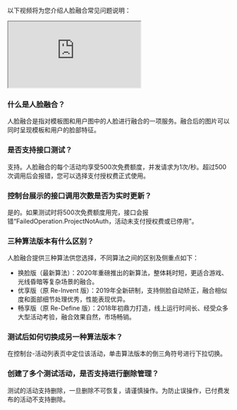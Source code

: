 以下视频将为您介绍人脸融合常见问题说明：
<div class="doc-video-mod"><iframe src="https://cloud.tencent.com/edu/learning/quick-play/2327-34035?source=gw.doc.media&withPoster=1&notip=1"></iframe></div>

### 什么是人脸融合？
人脸融合是指对模板图和用户图中的人脸进行融合的一项服务。融合后的图片可以同时呈现模板和用户的脸部特征。

### 是否支持接口测试？
支持。人脸融合的每个活动均享受500次免费额度，并发请求为1次/秒。超过500次调用后会报错，您可以选择支付授权费正式使用。

### 控制台展示的接口调用次数是否为实时更新？
是的。如果测试时将500次免费额度用完，接口会报错“FailedOperation.ProjectNotAuth，活动未支付授权费或已停用”。

### 三种算法版本有什么区别？ 
 人脸融合提供三种算法供您选择，不同算法之间的区别及侧重点如下：
- 换脸版（最新算法）：2020年重磅推出的新算法，整体耗时短，更适合游戏、光线昏暗等复杂场景的融合。
- 优享版（原 Re-Invent 版）：2019年全新研制，支持侧脸自动矫正，融合相似度和面部细节处理优秀，性能表现优异。
- 畅享版（原 Re-Define 版）：2018年初鼎力打造，线上运行时间长、经受众多大型活动考验，融合效果自然，市场畅销。    

### 测试后如何切换成另一种算法版本？
在控制台-活动列表页中定位该活动，单击算法版本的倒三角符号进行下拉切换。

### 创建了多个测试活动，是否支持进行删除管理？
测试的活动支持删除，一旦删除不可恢复，请谨慎操作。为防止误操作，已付费发布的活动不支持删除。
